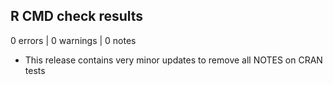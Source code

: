 
## R CMD check results

0 errors | 0 warnings | 0 notes

* This release contains very minor updates to remove all NOTES on CRAN tests
